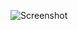 ![Screenshot](https://raw.githubusercontent.com/Cryakl/Ultimate-RAT-Collection/refs/heads/main/RemoteHack/Remote%20Hack%201.2/Screenshot.png)
